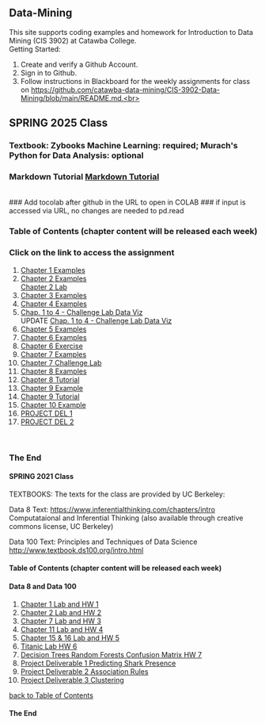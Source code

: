 ## Data-Mining
This site supports coding examples and homework for Introduction to Data Mining (CIS 3902) at Catawba College.<br>
Getting Started:<br>
1.  Create and verify a Github Account.<br>
2.  Sign in to Github.<br>
3.  Follow instructions in Blackboard for the weekly assignments for class on https://github.com/catawba-data-mining/CIS-3902-Data-Mining/blob/main/README.md.<br>

## SPRING 2025 Class

### Textbook:  Zybooks Machine Learning: required; Murach's Python for Data Analysis: optional

### Markdown Tutorial <a href="https://agea.github.io/tutorial.md/">Markdown Tutorial</a>
<br>
### Add tocolab after github in the URL to open in COLAB
### if input is accessed via URL, no changes are needed to pd.read

<a name="tocb"></a>
### Table of Contents  (chapter content will be released each week)
### Click on the link to access the assignment<br>
1. <a href="https://github.com/catawba-data-mining/CIS-3902-Data-Mining/blob/main/ch01_examples.ipynb">Chapter 1 Examples</a>
2. <a href="https://github.com/catawba-data-mining/CIS-3902-Data-Mining/blob/main/ch02_examples.ipynb">Chapter 2 Examples</a><br>
   <a href="https://github.com/catawba-data-mining/CIS-3902-Data-Mining/blob/main/ex_2-1_mortality.ipynb">Chapter 2 Lab</a>
3. <a href="https://github.com/catawba-data-mining/CIS-3902-Data-Mining/blob/main/ch03_examples.ipynb">Chapter 3 Examples</a>
4. <a href="https://github.com/catawba-data-mining/CIS-3902-Data-Mining/blob/main/ch04_examples.ipynb">Chapter 4 Examples</a>
5. <a href="https://githubtocolab.com/catawba-data-mining/CIS-3902-Data-Mining/blob/main/ChallengeLabDataViz.ipynb">Chap. 1 to 4 - Challenge Lab Data Viz</a><br>
   UPDATE  <a href="https://githubtocolab.com/catawba-data-mining/CIS-3902-Data-Mining/blob/main/ChallengeLabDataViz.ipynb">Chap. 1 to 4 - Challenge Lab Data Viz</a>
6. <a href="https://github.com/catawba-data-mining/CIS-3902-Data-Mining/blob/main/ch05_examples.ipynb">Chapter 5 Examples</a>
7. <a href="https://github.com/catawba-data-mining/CIS-3902-Data-Mining/blob/main/ch06_examples.ipynb">Chapter 6 Examples</a>
8. <a href="https://github.com/catawba-data-mining/CIS-3902-Data-Mining/blob/main/ex_6-1_polls.ipynb">Chapter 6 Exercise</a>
9. <a href="https://github.com/catawba-data-mining/CIS-3902-Data-Mining/blob/main/ch07_examples_for_colab.ipynb">Chapter 7 Examples</a>
10. <a href="https://github.com/catawba-data-mining/CIS-3902-Data-Mining/blob/main/Challenge_Exercise_Airports.ipynb">Chapter 7 Challenge Lab</a>
11. <a href="https://githubtocolab.com/catawba-data-mining/CIS-3902-Data-Mining/blob/main/ch08_examples.ipynb">Chapter 8 Examples</a>
12. <a href="https://githubtocolab.com/catawba-data-mining/CIS-3902-Data-Mining/blob/main/ex_8_1_fires.ipynb">Chapter 8 Tutorial</a>
13. <a href="https://githubtocolab.com/catawba-data-mining/CIS-3902-Data-Mining/blob/main/ch09_examples.ipynb">Chapter 9 Example</a>
14. <a href="https://githubtocolab.com/catawba-data-mining/CIS-3902-Data-Mining/blob/main/ex_9-1_stocks.ipynb">Chapter 9 Tutorial</a>
15. <a href="https://githubtocolab.com/catawba-data-mining/CIS-3902-Data-Mining/blob/main/ch10_examples.ipynb">Chapter 10 Example</a>
16. <a href="https://github.com/catawba-data-mining/CIS-3902-Data-Mining/blob/main/SPR_22_Project_Deliverable_1_Detecting_Shark_Presence.ipynb">PROJECT DEL 1</a>
17. <a href="https://github.com/catawba-data-mining/CIS-3902-Data-Mining/blob/main/SPR_22_Project_Deliverable_2_Association_Rules.ipynb">PROJECT DEL 2</a>

<br>

### The End


#### SPRING 2021 Class

TEXTBOOKS:  The texts for the class are provided by UC Berkeley:  

Data 8 Text: 
https://www.inferentialthinking.com/chapters/intro
Computataional and Inferential Thinking (also available through creative commons license, UC Berkeley)

Data 100 Text:
Principles and Techniques of Data Science
http://www.textbook.ds100.org/intro.html


<a name="toc"></a>
#### Table of Contents  (chapter content will be released each week)
#### Data 8 and Data 100<br>
1. <a href="https://github.com/catawba-data-mining/CIS-3902-Data-Mining/blob/main/chapter1_homework1_lab.ipynb">Chapter 1 Lab and HW 1</a>
2. <a href="https://github.com/catawba-data-mining/CIS-3902-Data-Mining/blob/main/chapter2_homework2_lab.ipynb">Chapter 2 Lab and HW 2</a>
3. <a href="https://github.com/catawba-data-mining/CIS-3902-Data-Mining/blob/main/Chapter7_HW_3_lab.ipynb">Chapter 7 Lab and HW 3</a>
4. <a href="https://github.com/catawba-data-mining/CIS-3902-Data-Mining/blob/main/chapter11_homework4_lab.ipynb">Chapter 11 Lab and HW 4</a>
5. <a href="https://github.com/catawba-data-mining/CIS-3902-Data-Mining/blob/main/chapter15_16_HW5_Lab.ipynb">Chapter 15 & 16 Lab and HW 5</a>
6. <a href="https://github.com/catawba-data-mining/CIS-3902-Data-Mining/blob/main/homework6_titanic_lab.ipynb">Titanic Lab HW 6</a>
7. <a href="https://github.com/catawba-data-mining/CIS-3902-Data-Mining/blob/main/homework7_decision_trees.ipynb">Decision Trees Random Forests Confusion Matrix HW 7</a>
8. <a href="https://github.com/catawba-data-mining/CIS-3902-Data-Mining/blob/main/Project Deliverable 1 Detecting Shark Presence.ipynb">Project Deliverable 1 Predicting Shark Presence</a>
9. <a href="https://github.com/catawba-data-mining/CIS-3902-Data-Mining/blob/main/Project_Deliverable_2_Association_Rules.ipynb">Project Deliverable 2 Association Rules</a>
10. <a href="https://github.com/catawba-data-mining/CIS-3902-Data-Mining/blob/main/Deliverable_3_Shark_Attack_Clustering.ipynb">Project Deliverable 3 Clustering</a>


[ back to Table of Contents](#toc)
<br>

#### The End
